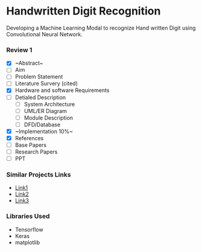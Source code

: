 # Handwritten Digit Recognition
Developing a Machine Learning Modal to recognize Hand written Digit using Convolutional Neural Network.

### Review 1
- [x] ~Abstract~
- [ ] Aim
- [ ] Problem Statement
- [ ] Literature Survery (cited)
- [x] Hardware and software Requirements
- [ ] Detialed Description
    - [ ] System Architecture
    - [ ] UML/ER Diagram
    - [ ] Module Description
    - [ ] DFD/Database
- [x] ~Implementation 10%~
- [x] References
- [ ] Base Papers
- [ ] Research Papers
- [ ] PPT

### Similar Projects Links
* [Link1](http://www.diva-portal.org/smash/get/diva2:1293077/FULLTEXT02.pdf)
* [Link2](https://iarjset.com/upload/2017/si/NCAIT%2017/IARJSET-NCAIT%2011.pdf)
* [Link3](https://www.researchgate.net/profile/Rishika-Kushwah-2/publication/343010636_Handwritten_Digit_Recognition_using_Machine_and_Deep_Learning_Algorithms/links/5f146d91299bf1e548c36fba/Handwritten-Digit-Recognition-using-Machine-and-Deep-Learning-Algorithms.pdf?origin=publication_detail)

### Libraries Used
- Tensorflow
- Keras
- matplotlib